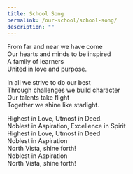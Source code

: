 ```yaml
---
title: School Song
permalink: /our-school/school-song/
description: ""
---
```

From far and near we have come <br>
Our hearts and minds to be inspired <br>
A family of learners <br>
United in love and purpose. <br>

In all we strive to do our best <br>
Through challenges we build character <br>
Our talents take flight <br>
Together we shine like starlight. <br>

Highest in Love, Utmost in Deed. <br>
Noblest in Aspiration, Excellence in Spirit <br>
Highest in Love, Utmost in Deed <br>
Noblest in Aspiration <br>
North Vista, shine forth! <br>
Noblest in Aspiration <br>
North Vista, shine forth! <br>